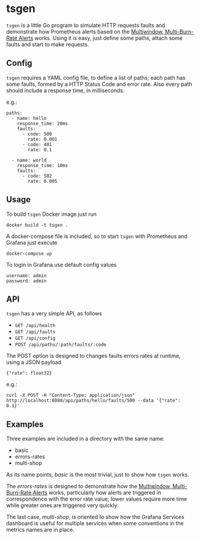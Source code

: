 # tsgen

`tsgen` is a little Go program to simulate HTTP requests faults and demonstrate how Prometheus alerts based on the [Multiwindow, Multi-Burn-Rate Alerts](https://sre.google/workbook/alerting-on-slos/) works.
Using it is easy, just define some paths, attach some faults and start to make requests.

## Config
`tsgen` requires a YAML config file, to define a list of paths; each path has some faults, formed by a HTTP Status Code and error rate.
Also every path should include a response time, in milliseconds.

e.g.:
```
paths:
  - name: hello
    response_time: 20ms
    faults:
      - code: 500
        rate: 0.001
      - code: 401
        rate: 0.1

  - name: world
    response_time: 10ms
    faults:
      - code: 502
        rate: 0.005
```

## Usage

To build `tsgen` Docker image just run

```
docker build -t tsgen .
```

A docker-compose file is included, so to start `tsgen` with Prometheus and Grafana just execute

```
docker-compose up
```

To login in Grafana use default config values
```
username: admin
password: admin
```

## API

`tsgen` has a very simple API, as follows

- `GET /api/health`
- `GET /api/faults`
- `GET /api/config`
- `POST /api/paths/:path/faults/:code`

The POST option is designed to changes faults errors rates at runtime, using a JSON payload

```
{"rate": float32}
```

e.g.:
```
curl -X POST -H "Content-Type: application/json" http://localhost:8080/api/paths/hello/faults/500 --data '{"rate": 0.1}'
```

## Examples
Three examples are included in a directory with the same name:
- basic
- errors-rates
- multi-shop

As its name points, *basic* is the most trivial, just to show how `tsgen` works.

The *errors-rates* is designed to demonstrate how the [Multiwindow, Multi-Burn-Rate Alerts](https://sre.google/workbook/alerting-on-slos/) works, particularly how alerts are triggered in correspondence with the error rate value; lower values require more time while greater ones are triggered very quickly.

The last case, *multi-shop*, is oriented to show how the Grafana Services dashboard is useful for multiple services when some conventions in the metrics names are in place.
